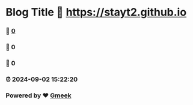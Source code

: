 # Blog Title :link: https://stayt2.github.io 
### :page_facing_up: [0](https://stayt2.github.io/tag.html) 
### :speech_balloon: 0 
### :hibiscus: 0 
### :alarm_clock: 2024-09-02 15:22:20 
### Powered by :heart: [Gmeek](https://github.com/Meekdai/Gmeek)
